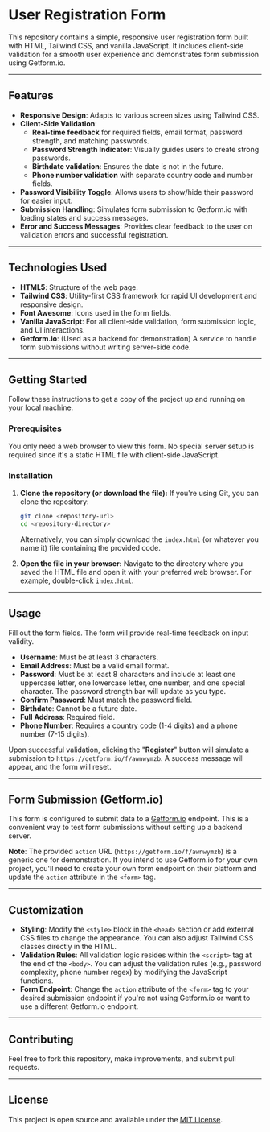# User Registration Form

This repository contains a simple, responsive user registration form built with HTML, Tailwind CSS, and vanilla JavaScript. It includes client-side validation for a smooth user experience and demonstrates form submission using Getform.io.

-----

## Features

  * **Responsive Design**: Adapts to various screen sizes using Tailwind CSS.
  * **Client-Side Validation**:
      * **Real-time feedback** for required fields, email format, password strength, and matching passwords.
      * **Password Strength Indicator**: Visually guides users to create strong passwords.
      * **Birthdate validation**: Ensures the date is not in the future.
      * **Phone number validation** with separate country code and number fields.
  * **Password Visibility Toggle**: Allows users to show/hide their password for easier input.
  * **Submission Handling**: Simulates form submission to Getform.io with loading states and success messages.
  * **Error and Success Messages**: Provides clear feedback to the user on validation errors and successful registration.

-----

## Technologies Used

  * **HTML5**: Structure of the web page.
  * **Tailwind CSS**: Utility-first CSS framework for rapid UI development and responsive design.
  * **Font Awesome**: Icons used in the form fields.
  * **Vanilla JavaScript**: For all client-side validation, form submission logic, and UI interactions.
  * **Getform.io**: (Used as a backend for demonstration) A service to handle form submissions without writing server-side code.

-----

## Getting Started

Follow these instructions to get a copy of the project up and running on your local machine.

### Prerequisites

You only need a web browser to view this form. No special server setup is required since it's a static HTML file with client-side JavaScript.

### Installation

1.  **Clone the repository (or download the file):**
    If you're using Git, you can clone the repository:

    ```bash
    git clone <repository-url>
    cd <repository-directory>
    ```

    Alternatively, you can simply download the `index.html` (or whatever you name it) file containing the provided code.

2.  **Open the file in your browser:**
    Navigate to the directory where you saved the HTML file and open it with your preferred web browser. For example, double-click `index.html`.

-----

## Usage

Fill out the form fields. The form will provide real-time feedback on input validity.

  * **Username**: Must be at least 3 characters.
  * **Email Address**: Must be a valid email format.
  * **Password**: Must be at least 8 characters and include at least one uppercase letter, one lowercase letter, one number, and one special character. The password strength bar will update as you type.
  * **Confirm Password**: Must match the password field.
  * **Birthdate**: Cannot be a future date.
  * **Full Address**: Required field.
  * **Phone Number**: Requires a country code (1-4 digits) and a phone number (7-15 digits).

Upon successful validation, clicking the "**Register**" button will simulate a submission to `https://getform.io/f/awnwymzb`. A success message will appear, and the form will reset.

-----

## Form Submission (Getform.io)

This form is configured to submit data to a [Getform.io](https://getform.io/) endpoint. This is a convenient way to test form submissions without setting up a backend server.

**Note**: The provided `action` URL (`https://getform.io/f/awnwymzb`) is a generic one for demonstration. If you intend to use Getform.io for your own project, you'll need to create your own form endpoint on their platform and update the `action` attribute in the `<form>` tag.

-----

## Customization

  * **Styling**: Modify the `<style>` block in the `<head>` section or add external CSS files to change the appearance. You can also adjust Tailwind CSS classes directly in the HTML.
  * **Validation Rules**: All validation logic resides within the `<script>` tag at the end of the `<body>`. You can adjust the validation rules (e.g., password complexity, phone number regex) by modifying the JavaScript functions.
  * **Form Endpoint**: Change the `action` attribute of the `<form>` tag to your desired submission endpoint if you're not using Getform.io or want to use a different Getform.io endpoint.

-----

## Contributing

Feel free to fork this repository, make improvements, and submit pull requests.

-----

## License

This project is open source and available under the [MIT License](https://www.google.com/search?q=LICENSE).

